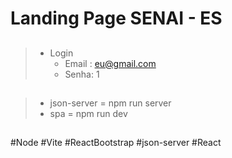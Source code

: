 # Landing Page SENAI - ES
##

>  * Login 
>    -  Email : eu@gmail.com
>    -  Senha: 1
##

>   * json-server = npm run server  
>   * spa         = npm run dev

##

#Node #Vite #ReactBootstrap #json-server #React
